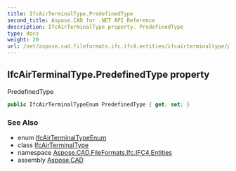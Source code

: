 ```yaml
---
title: IfcAirTerminalType.PredefinedType
second_title: Aspose.CAD for .NET API Reference
description: IfcAirTerminalType property. PredefinedType
type: docs
weight: 20
url: /net/aspose.cad.fileformats.ifc.ifc4.entities/ifcairterminaltype/predefinedtype/
---
```

## IfcAirTerminalType.PredefinedType property

PredefinedType

```csharp
public IfcAirTerminalTypeEnum PredefinedType { get; set; }
```

### See Also

* enum [IfcAirTerminalTypeEnum](../../../aspose.cad.fileformats.ifc.ifc4.types/ifcairterminaltypeenum/)
* class [IfcAirTerminalType](../)
* namespace [Aspose.CAD.FileFormats.Ifc.IFC4.Entities](../../ifcairterminaltype/)
* assembly [Aspose.CAD](../../../)


